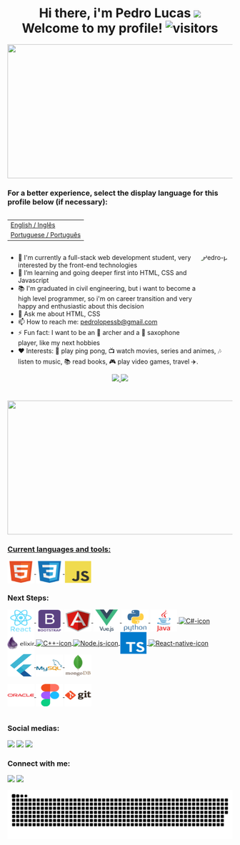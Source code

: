 <h1 align="center">
  Hi there, i'm Pedro Lucas
	<img src="https://raw.githubusercontent.com/iampavangandhi/iampavangandhi/master/gifs/Hi.gif" 
	     width="30px"> 
  <br />
	Welcome to my profile!
	<img src="https://visitor-badge.laobi.icu/badge?page_id=pedrollopesb.pedrollopesb" 
	     alt="visitors">
</h1>

<div>
  <img align="center" width="1500px" height="300px" src="https://i.pinimg.com/originals/f2/f3/2c/f2f32c11128c9780cfd91413755b0091.gif">
</div>

<h3 align="left">For a better experience, select the display language for this profile below (if necessary):</h3>
  <div>
    <table align="left">
      <tr><td><a href="README.md">English / Inglês</a></td></tr>
      <tr><td><a href="readme_pt-br.md">Portuguese / Português</a></td></tr>
    </table> 
  </div>
<br />
<br /> 
<br /> 
  
#

  <img align="right" alt="Pedro-pic" height="200" style="border-radius:50px;" src="https://media1.giphy.com/media/VTtANKl0beDFQRLDTh/giphy.gif?cid=790b761151479f6e86dc4d7cd80eb9984a0ce1fdd500dc52&rid=giphy.gif&ct=g">

- 🔭 I'm currently a full-stack web development student, very interested by the front-end technologies
- 🌱 I’m learning and going deeper first into HTML, CSS and Javascript
- 📚 I'm graduated in civil engineering, but i want to become a high level programmer, so i'm on career transition and very happy and enthusiastic about this decision
- 💬 Ask me about HTML, CSS
- 📫 How to reach me: pedrolopessb@gmail.com
- ⚡ Fun fact: I want to be an 🏹 archer and a 🎷 saxophone player, like my next hobbies
- ❤️ Interests: 🏓 play ping pong, 📺 watch movies, series and animes, 🎶 listen to music, 📚 read books, 🎮 play video games, travel ✈️.

<div align="center">
  <a href="https://github.com/pedrollopesb">
  <img height="160em" src="https://github-readme-stats.vercel.app/api?username=pedrollopesb&show_icons=true&theme=midnight-purple&include_all_commits=true&count_private=true"/>
  <img height="160em" src="https://github-readme-stats.vercel.app/api/top-langs/?username=pedrollopesb&layout=compact&langs_count=7&theme=midnight-purple"/>
</div>

#
	
<div>
  <img align="center" width="1500px" height="300px" src="https://camo.githubusercontent.com/12e5f2b182da4b52850b29bb09e8ba3e92b0ac2c0bd121de7dfcbb291fbbd525/68747470733a2f2f692e70696e696d672e636f6d2f6f726967696e616c732f37372f63612f61332f37376361613332383834643733356434333961646534356261333766656166322e676966">
</div>	
	
<h3 align="left">Current languages and tools:</h3>
  <div>
    <a href="https://www.w3.org/html/" target="_blank"> <img align="center" alt="Pedro-HTML5" height="50" width="60" src="https://github.com/devicons/devicon/blob/master/icons/html5/html5-original.svg"> </a>
    <a href="https://www.w3schools.com/css/" target="_blank"> <img align="center" alt="Pedro-CSS3" height="50" width="60" src="https://github.com/devicons/devicon/blob/master/icons/css3/css3-original.svg"> </a>
    <a href="https://developer.mozilla.org/en-US/docs/Web/JavaScript" target="_blank"> <img align="center" alt="Pedro-Js" height="50" width="60" src="https://github.com/devicons/devicon/blob/master/icons/javascript/javascript-original.svg"> </a>
  </div>	
	
<h3 align="left">Next Steps:</h3>
  <div>
    <a href="https://www.w3.org/html/" target="_blank"> <img align="center" alt="React.js-icon" height="50" width="60" src="https://github.com/devicons/devicon/blob/master/icons/react/react-original-wordmark.svg"> </a>
    <a href="https://developer.mozilla.org/en-US/docs/Web/JavaScript" target="_blank"> <img align="center" alt="Bootstrap-icon" height="50" width="60" src="https://github.com/devicons/devicon/blob/master/icons/bootstrap/bootstrap-plain-wordmark.svg"> </a>
    <a href="https://developer.mozilla.org/en-US/docs/Web/JavaScript" target="_blank"> <img align="center" alt="Angular.js-icon" height="50" width="60" src="https://github.com/devicons/devicon/blob/master/icons/angularjs/angularjs-original.svg"> </a>  
    <a href="https://developer.mozilla.org/en-US/docs/Web/JavaScript" target="_blank"> <img align="center" alt="Vue.js-icon" height="50" width="60" src="https://github.com/devicons/devicon/blob/master/icons/vuejs/vuejs-original-wordmark.svg"> </a>  
    <a href="https://developer.mozilla.org/en-US/docs/Web/JavaScript" target="_blank"> <img align="center" alt="Python-icon" height="50" width="60" src="https://github.com/devicons/devicon/blob/master/icons/python/python-original-wordmark.svg"> </a>  
    <a href="https://developer.mozilla.org/en-US/docs/Web/JavaScript" target="_blank"> <img align="center" alt="Java-icon" height="50" width="60" src="https://github.com/devicons/devicon/blob/master/icons/java/java-original-wordmark.svg"> </a>
    <a href="https://developer.mozilla.org/en-US/docs/Web/JavaScript" target="_blank"> <img align="center" alt="C#-icon" height="50" width="60" src="https://cdn.worldvectorlogo.com/logos/c--4.svg"> </a>
    <a href="https://developer.mozilla.org/en-US/docs/Web/JavaScript" target="_blank"> <img align="center" alt="Elixir-icon" height="50" width="60" src="https://github.com/devicons/devicon/blob/master/icons/elixir/elixir-original-wordmark.svg"> </a>	  
    <a href="https://developer.mozilla.org/en-US/docs/Web/JavaScript" target="_blank"> <img align="center" alt="C++-icon" height="50" width="60" src="https://cdn.worldvectorlogo.com/logos/c.svg"> </a> 
    <a href="https://developer.mozilla.org/en-US/docs/Web/JavaScript" target="_blank"> <img align="center" alt="Node.js-icon" height="50" width="60" src="https://cdn.worldvectorlogo.com/logos/nodejs-1.svg"> </a>
    <a href="https://developer.mozilla.org/en-US/docs/Web/JavaScript" target="_blank"> <img align="center" alt="Typescript-icon" height="50" width="60" src="https://github.com/devicons/devicon/blob/master/icons/typescript/typescript-original.svg"> </a>
    <a href="https://developer.mozilla.org/en-US/docs/Web/JavaScript" target="_blank"> <img align="center" alt="React-native-icon" height="50" width="60" src="https://cdn.worldvectorlogo.com/logos/react-native-1.svg"> </a>  
    <a href="https://developer.mozilla.org/en-US/docs/Web/JavaScript" target="_blank"> <img align="center" alt="Flutter-icon" height="50" width="60" src="https://github.com/devicons/devicon/blob/master/icons/flutter/flutter-original.svg"> </a>
    <a href="https://developer.mozilla.org/en-US/docs/Web/JavaScript" target="_blank"> <img align="center" alt="MySQL-icon" height="50" width="60" src="https://github.com/devicons/devicon/blob/master/icons/mysql/mysql-original-wordmark.svg"> </a>
    <a href="https://developer.mozilla.org/en-US/docs/Web/JavaScript" target="_blank"> <img align="center" alt="MongoDB-icon" height="50" width="60" src="https://github.com/devicons/devicon/blob/master/icons/mongodb/mongodb-original-wordmark.svg"> </a>
<br /><br />
    <a href="https://developer.mozilla.org/en-US/docs/Web/JavaScript" target="_blank"> <img align="center" alt="Oracle-icon" height="50" width="60" src="https://github.com/devicons/devicon/blob/master/icons/oracle/oracle-original.svg"> </a>   
    <a href="https://developer.mozilla.org/en-US/docs/Web/JavaScript" target="_blank"> <img align="center" alt="Figma-icon" height="50" width="60" src="https://github.com/devicons/devicon/blob/master/icons/figma/figma-original.svg"> </a>  
    <a href="https://developer.mozilla.org/en-US/docs/Web/JavaScript" target="_blank"> <img align="center" alt="Git-icon" height="50" width="60" src="https://github.com/devicons/devicon/blob/master/icons/git/git-original-wordmark.svg"> </a>  	  
  </div>

#
		
<h3 align="left">Social medias:</h3>
  <div>
   <!--
   <a href="https://www.youtube.com/channel/UC6QRsU6s9wy5JGge_xnxSNA" target="_blank"><img src="https://img.shields.io/badge/YouTube-FF0000?style=for-the-badge&logo=youtube&logoColor=white" target="_blank"></a>
 	<a href="https://www.twitch.tv/yfurion" target="_blank"><img src="https://img.shields.io/badge/Twitch-9146FF?style=for-the-badge&logo=twitch&logoColor=white" target="_blank"></a> -->
     <a href="https://instagram.com/pedrollopesb" target="_blank"><img src="https://img.shields.io/badge/-Instagram-%23E4405F?style=for-the-badge&logo=instagram&logoColor=white" target="_blank"></a>
     <a href="https://facebook.com/pedrollopesb" target="_blank"><img src="https://img.shields.io/badge/Facebook-1877F2?style=for-the-badge&logo=facebook&logoColor=white" target="_blank"></a>   
     <a href="https://twitter.com/pedrollopesb" target="_blank"><img src="https://img.shields.io/badge/Twitter-1DA1F2?style=for-the-badge&logo=twitter&logoColor=white" target="_blank"></a>  
  </div>
   
<h3 align="left">Connect with me:</h3>
  <div>
     <a href = "mailto:pedrolopessb@gmail.com"><img src="https://img.shields.io/badge/Gmail-D14836?style=for-the-badge&logo=gmail&logoColor=white" target="_blank"></a>
     <a href="https://www.linkedin.com/in/pedrollopesb" target="_blank"><img src="https://img.shields.io/badge/-LinkedIn-%230077B5?style=for-the-badge&logo=linkedin&logoColor=white" target="_blank"></a>
  </div>

  ![Snake animation](https://github.com/pedrollopesb/pedrollopesb/blob/output/github-contribution-grid-snake.svg)
